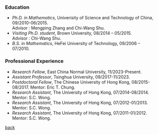### Education

- _Ph.D. in Mathematics_, Univerisity of Science and Technology of China, 09/2010-06/2015.   
   Advisor : Mengping Zhang and Chi-Wang Shu.
- _Visiting Ph.D. student_, Brown University, 08/2014 – 05/2015.                      
   Advisor : Chi-Wang Shu.
- _B.S. in Mathematics_, HeFei University of Technology, 09/2006 – 07/2010.

### Professional Experience
- _Research Fellow_, East China Normal University, 11/2023-Present.
- _Assistant Professor_, Tsinghua University,  09/2017-11/2023.
- _Postdoctoral Fellow_, The Chinese University of Hong Kong, 08/2015-08/2017.
  Mentor: Eric T. Chung.
- _Research Assistant_, The University of Hong Kong, 07/2014-08/2014. Mentor: S.C. Wong.
- _Research Assistant_, The University of Hong Kong, 07/2012-01/2013. Mentor: S.C. Wong.
- _Research Assistant_, The University of Hong Kong, 07/2011-01/2012. Mentor: S.C. Wong.

[back](README.md)

